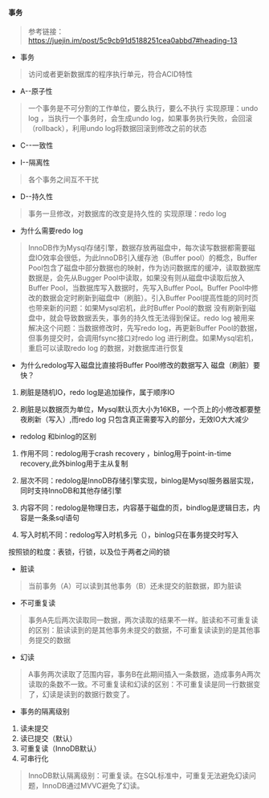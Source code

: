 #### 事务

>参考链接：https://juejin.im/post/5c9cb91d5188251cea0abbd7#heading-13

- 事务
> 访问或者更新数据库的程序执行单元，符合ACID特性

- A--原子性 

> 一个事务是不可分割的工作单位，要么执行，要么不执行
实现原理：undo log ，当执行一个事务时，会生成undo log，如果事务执行失败，会回滚（rollback），利用undo log将数据回滚到修改之前的状态


- C--一致性
 
- I--隔离性
> 各个事务之间互不干扰

- D--持久性

> 事务一旦修改，对数据库的改变是持久性的
实现原理：redo log 

- 为什么需要redo log

> InnoDB作为Mysql存储引擎，数据存放再磁盘中，每次读写数据都需要磁盘IO效率会很低，为此InnoDB引入缓存池（Buffer pool）的概念，Buffer Pool包含了磁盘中部分数据也的映射，作为访问数据库的缓冲，读取数据库数据是，会先从Bugger Pool中读取，如果没有则从磁盘中读取后放入Buffer Pool，当数据库写入数据时，先写入Buffer Pool。Buffer Pool中修改的数据会定时刷新到磁盘中（刷脏）。引入Buffer 
Pool提高性能的同时页也带来新的问题：如果Mysql宕机，此时Buffer Pool的数据 没有刷新到磁盘中，就会导致数据丢失，事务的持久性无法得到保证。redo log 被用来解决这个问题：当数据修改时，先写redo log，再更新Buffer Pool的数据，但事务提交时，会调用fsync接口对redo log 进行刷盘。如果Mysql宕机，重启可以读取redo log 的数据，对数据库进行恢复


- 为什么redolog写入磁盘比直接将Buffer Pool修改的数据写入 磁盘（刷脏）要快？

1. 刷脏是随机IO，redo log是追加操作，属于顺序IO

2. 刷脏是以数据页为单位，Mysql默认页大小为16KB，一个页上的小修改都要整夜刷新（写入）,而redo log 只包含真正需要写入的部分，无效IO大大减少


- redolog 和binlog的区别
1. 作用不同：redolog用于crash recovery ，binlog用于point-in-time recovery,此外binlog用于主从复制

2. 层次不同：redolog是InnoDB存储引擎实现，binlog是Mysql服务器层实现，同时支持InnoDB和其他存储引擎

3. 内容不同：redolog是物理日志，内容基于磁盘的页，bindlog是逻辑日志，内容是一条条sql语句

4. 写入时机不同：redolog写入时机多元（），binlog只在事务提交时写入


按照锁的粒度：表锁，行锁，以及位于两者之间的锁

- 脏读

> 当前事务（A）可以读到其他事务（B）还未提交的脏数据，即为脏读

- 不可重复读

> 事务A先后两次读取同一数据，两次读取的结果不一样。脏读和不可重复读的区别：脏读读到的是其他事务未提交的数据，不可重复读读到的是其他事务提交的数据


- 幻读

> A事务两次读取了范围内容，事务B在此期间插入一条数据，造成事务A两次读取的条数不一致。不可重复读和幻读的区别：不可重复读是同一行数据变了，幻读是读到的数据行数变了。

- 事务的隔离级别
1. 读未提交
2. 读已提交（默认）
3. 可重复读（InnoDB默认）
4. 可串行化

> InnoDB默认隔离级别：可重复读。在SQL标准中，可重复无法避免幻读问题，InnoDB通过MVVC避免了幻读。
